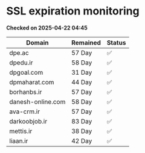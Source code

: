 # SSL expiration monitoring

**Checked on 2025-04-22 04:45**

| Domain | Remained | Status       |
|--------|----------|--------------|
| dpe.ac     | 57 Day   | ✅ |
| dpedu.ir     | 58 Day   | ✅ |
| dpgoal.com     | 31 Day   | ✅ |
| dpmaharat.com     | 44 Day   | ✅ |
| borhanbs.ir     | 57 Day   | ✅ |
| danesh-online.com     | 58 Day   | ✅ |
| ava-crm.ir     | 57 Day   | ✅ |
| darkoobjob.ir     | 83 Day   | ✅ |
| mettis.ir     | 38 Day   | ✅ |
| liaan.ir     | 42 Day   | ✅ |
